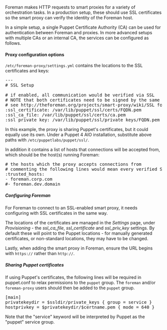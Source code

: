 
Foreman makes HTTP requests to smart proxies for a variety of orchestration tasks.  In a production setup, these should use SSL certificates so the smart proxy can verify the identity of the Foreman host.

In a simple setup, a single Puppet Certificate Authority (CA) can be used for authentication between Foreman and proxies.  In more advanced setups with multiple CAs or an internal CA, the services can be configured as follows.

#### Proxy configuration options

`/etc/foreman-proxy/settings.yml` contains the locations to the SSL certificates and keys:

<pre>
---
# SSL Setup

# if enabled, all communication would be verified via SSL
# NOTE that both certificates need to be signed by the same CA in order for this to work
# see http://theforeman.org/projects/smart-proxy/wiki/SSL for more information
:ssl_certificate: /var/lib/puppet/ssl/certs/FQDN.pem
:ssl_ca_file: /var/lib/puppet/ssl/certs/ca.pem
:ssl_private_key: /var/lib/puppet/ssl/private_keys/FQDN.pem
</pre>

In this example, the proxy is sharing Puppet's certificates, but it could equally use its own. Under a Puppet 4 AIO installation, substitute above paths with `/etc/puppetlabs/puppet/ssl/`.

In addition it contains a list of hosts that connections will be accepted from, which should be the host(s) running Foreman:

<pre>
# the hosts which the proxy accepts connections from
# commenting the following lines would mean every verified SSL connection allowed
:trusted_hosts:
- foreman.corp.com
#- foreman.dev.domain
</pre>


##### Configuring Foreman

For Foreman to connect to an SSL-enabled smart proxy, it needs configuring with SSL certificates in the same way.

The locations of the certificates are managed in the *Settings* page, under *Provisioning* - the _ssl_ca_file_, _ssl_certificate_ and _ssl_priv_key_ settings.  By default these will point to the Puppet locations - for manually generated certificates, or non-standard locations, they may have to be changed.

Lastly, when adding the smart proxy in Foreman, ensure the URL begins with `https://` rather than `http://`.


##### Sharing Puppet certificates

If using Puppet's certificates, the following lines will be required in puppet.conf to relax permissions to the `puppet` group.  The `foreman` and/or `foreman-proxy` users should then be added to the `puppet` group.

<pre>
[main]
privatekeydir = $ssldir/private_keys { group = service }
hostprivkey = $privatekeydir/$certname.pem { mode = 640 }
</pre>

Note that the "service" keyword will be interpreted by Puppet as the "puppet" service group.
